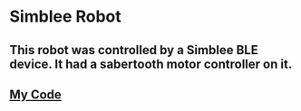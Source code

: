 # Simblee Robot 

## This robot was controlled by a Simblee BLE device. It had a sabertooth motor controller on it. 

## [My Code](/tankcontrol.ino)

